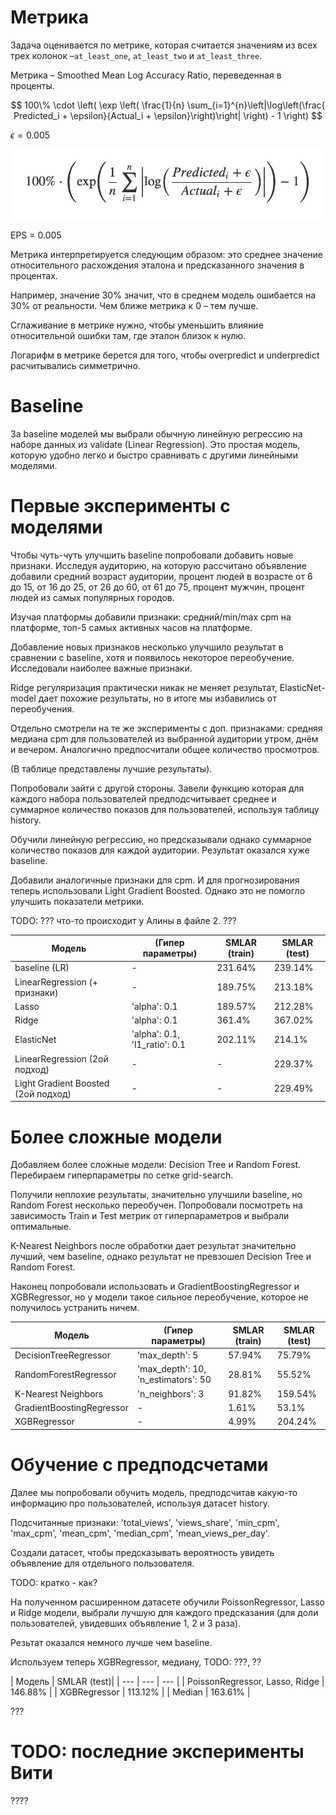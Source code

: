 # Метрика

Задача оценивается по метрике, которая считается значениям из всех трех колонок –`at_least_one`, `at_least_two` и `at_least_three`.

Метрика – Smoothed Mean Log Accuracy Ratio, переведенная в проценты.

$$ 100\% \cdot \left( \exp \left( \frac{1}{n} \sum_{i=1}^{n}\left|\log\left(\frac{ Predicted_i + \epsilon}{Actual_i + \epsilon}\right)\right| \right) - 1 \right) $$

$\epsilon = 0.005$

![](images/metric.png)

EPS = 0.005

Метрика интерпретируется следующим образом: это среднее значение относительного расхождения эталона и предсказанного значения в процентах. 

Например, значение 30% значит, что в среднем модель ошибается на 30% от реальности. Чем ближе метрика к 0 – тем лучше.

Сглаживание в метрике нужно, чтобы уменьшить влияние относительной ошибки там, где эталон близок к нулю. 

Логарифм в метрике берется для того, чтобы overpredict и underpredict расчитывались симметрично.


# Baseline

За baseline моделей мы выбрали обычную линейную регрессию на наборе данных из validate (Linear Regression). Это простая модель, которую удобно легко и быстро сравнивать с другими линейными моделями.

# Первые эксперименты с моделями

Чтобы чуть-чуть улучшить baseline попробовали добавить новые признаки. Исследуя аудиторию, на которую рассчитано объявление добавили средний возраст аудитории, процент людей
в возрасте от 6 до 15, от 16 до 25, от 26 до 60, от 61 до 75, процент мужчин, процент людей из самых популярных городов.

Изучая платформы добавили признаки: средний/min/max cpm на платформе, топ-5 самых активных часов на платформе.

Добавление новых признаков несколько улучшило результат в сравнении с baseline, хотя и появилось некоторое переобучение. Исследовали наиболее важные признаки.

Ridge регуляризация практически никак не меняет результат, ElasticNet-model дает похожие результаты, но в итоге мы избавились от переобучения.

Отдельно смотрели на те же эксперименты с доп. признаками: средняя медиана cpm для пользователей из выбранной аудитории утром, днём и вечером. Аналогично предпосчитали общее количество просмотров.

(В таблице представлены лучшие результаты).

Попробовали зайти с другой стороны. Завели функцию которая для каждого набора пользователей предподсчитывает среднее и суммарное количество показов для пользователей, используя таблицу history.

Обучили линейную регрессию, но предсказывали однако суммарное количество показов для каждой аудитории. Результат оказался хуже baseline.

Добавили аналогичные признаки для cpm. И для прогнозирования теперь использовали Light Gradient Boosted. Однако это не помогло улучшить показатели метрики.

TODO: ??? что-то происходит у Алины в файле 2. ???


| Модель | (Гипер параметры) | SMLAR (train)| SMLAR (test)|
| --- | --- | --- | --- |
| baseline (LR) | - | 231.64% | 239.14% |
| LinearRegression (+ признаки) | - | 189.75% | 213.18% |
| Lasso | 'alpha': 0.1 | 189.57% | 212.28% |
| Ridge | 'alpha': 0.1 | 361.4% | 367.02% |
| ElasticNet | 'alpha': 0.1, 'l1_ratio': 0.1 | 202.11% | 214.1% |
| LinearRegression (2ой подход) | - | - | 229.37% |
| Light Gradient Boosted (2ой подход) | - | - | 229.49% |


# Более сложные модели

Добавляем более сложные модели: Decision Tree и Random Forest. Перебираем гиперпараметры по сетке grid-search.

Получили неплохие результаты, значительно улучшили baseline, но Random Forest несколько переобучен. Попробовали посмотреть на зависимость Train и Test метрик от гиперпараметров и выбрали оптимальные.

K-Nearest Neighbors после обработки дает результат значительно лучший, чем baseline, однако результат не превзошел Decision Tree и Random Forest.

Наконец попробовали использовать и GradientBoostingRegressor и XGBRegressor, но у модели такое сильное переобучение, которое не получилось устранить ничем.

| Модель | (Гипер параметры) | SMLAR (train)| SMLAR (test)|
| --- | --- | --- | --- |
| DecisionTreeRegressor | 'max_depth': 5 | 57.94% | 75.79% |
| RandomForestRegressor | 'max_depth': 10, 'n_estimators': 50 | 28.81% | 55.52% |
| K-Nearest Neighbors |  'n_neighbors': 3 | 91.82% | 159.54% |
| GradientBoostingRegressor | - | 1.61% | 53.1% |
| XGBRegressor | - | 4.99% | 204.24% |

# Обучение с предподсчетами

Далее мы попробовали обучить модель, предподсчитав какую-то информацию про пользователей, используя датасет history.

Подсчитанные признаки: 'total_views', 'views_share', 'min_cpm', 'max_cpm', 'mean_cpm', 'median_cpm', 'mean_views_per_day'.

Создали датасет, чтобы предсказывать вероятность увидеть объявление для отдельного пользователя.

TODO: кратко - как?

На полученном расширенном датасете обучили PoissonRegressor, Lasso и Ridge модели, выбрали лучшую для каждого предсказания (для доли пользователей, увидевших объявление 1, 2 и 3 раза).

Резьтат оказался немного лучше чем baseline.

Используем теперь XGBRegressor, медиану, TODO: ???, ??

| Модель | SMLAR (test)|
| --- | --- | --- |
| PoissonRegressor, Lasso, Ridge | 146.88% |
| XGBRegressor | 113.12% |
| Median | 163.61% |

???

# TODO: последние эксперименты Вити

????
